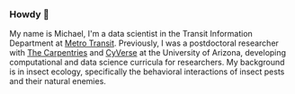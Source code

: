 ### Howdy 🤠

My name is Michael, I'm a data scientist in the Transit Information Department at [Metro Transit](https://www.metrotransit.org/). Previously, I was a postdoctoral researcher with [The Carpentries](https://carpentries.org/) and [CyVerse](https://cyverse.org/) at the University of Arizona, developing computational and data science curricula for researchers. My background is in insect ecology, specifically the behavioral interactions of insect pests and their natural enemies.

<!--
**MCMaurer/MCMaurer** is a ✨ _special_ ✨ repository because its `README.md` (this file) appears on your GitHub profile.

Here are some ideas to get you started:

- 🔭 I’m currently working on ...
- 🌱 I’m currently learning ...
- 👯 I’m looking to collaborate on ...
- 🤔 I’m looking for help with ...
- 💬 Ask me about ...
- 📫 How to reach me: ...
- 😄 Pronouns: ...
- ⚡ Fun fact: ...
-->

